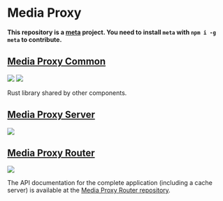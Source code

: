 # Media Proxy

**This repository is a [meta](https://github.com/mateodelnorte/meta) project. You need to install `meta` with `npm i -g meta` to contribute.**

## [Media Proxy Common](https://github.com/ThePicoNerd/mediaproxy-common)

![](https://github.com/ThePicoNerd/mediaproxy-common/workflows/Master%20Release/badge.svg) ![](https://img.shields.io/crates/v/mediaproxy-common)

Rust library shared by other components.

## [Media Proxy Server](https://github.com/ThePicoNerd/mediaproxy-server)

![](https://github.com/ThePicoNerd/mediaproxy-server/workflows/Master%20Release/badge.svg)

## [Media Proxy Router](https://github.com/ThePiconerd/mediaproxy-router)

![](https://github.com/ThePicoNerd/mediaproxy-router/workflows/Master%20Release/badge.svg)

The API documentation for the complete application (including a cache server) is available at the [Media Proxy Router repository](https://github.com/ThePiconerd/mediaproxy-router).